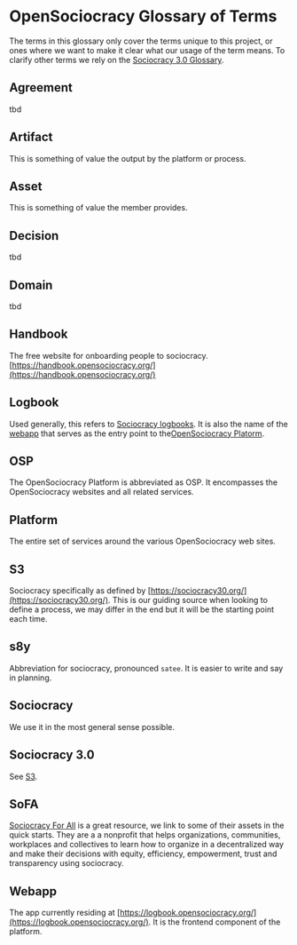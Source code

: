 # OpenSociocracy Glossary of Terms

The terms in this glossary only cover the terms unique to this project, or ones where we want to make it clear what our usage of the term means.
To clarify other terms we rely on the [Sociocracy 3.0 Glossary](https://patterns.sociocracy30.org/glossary.html).

## Agreement

tbd

## Artifact

This is something of value the output by the platform or process.

## Asset

This is something of value the member provides.

## Decision

tbd

## Domain

tbd

## Handbook

The free website for onboarding people to sociocracy. [https://handbook.opensociocracy.org/](https://handbook.opensociocracy.org/)


## Logbook

Used generally, this refers to [Sociocracy logbooks](https://patterns.sociocracy30.org/logbook.html). It is also the name of the [webapp](#webapp) that serves as the entry point to the[OpenSociocracy Platorm](#osp).

## OSP

The OpenSociocracy Platform is abbreviated as OSP. It encompasses the OpenSociocracy websites and all related services.

## Platform

The entire set of services around the various OpenSociocracy web sites.

## S3

Sociocracy specifically as defined by [https://sociocracy30.org/](https://sociocracy30.org/).
This is our guiding source when looking to define a process, we may differ in the end but it will be the starting point each time.

## s8y

Abbreviation for sociocracy, pronounced `satee`. It is easier to write and say in planning.

## Sociocracy

We use it in the most general sense possible. 

## Sociocracy 3.0

See [S3](#s3). 

## SoFA

[Sociocracy For All](https://www.sociocracyforall.org/) is a great resource, we link to some of their assets in the quick starts. They are a a nonprofit that helps organizations, communities, workplaces and collectives to learn how to organize in a decentralized way and make their decisions with equity, efficiency, empowerment, trust and transparency using sociocracy.

## Webapp

The app currently residing at [https://logbook.opensociocracy.org/](https://logbook.opensociocracy.org/). It is the frontend component of the platform.